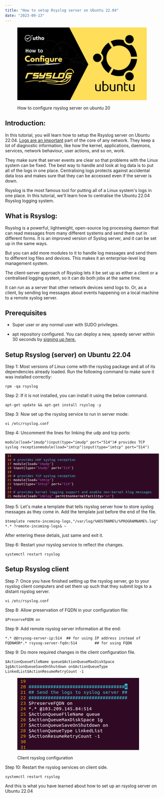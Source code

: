 ```yaml
---
title: "How to setup Rsyslog server on Ubuntu 22.04"
date: "2023-09-13"
---
```


<figure>

![How to configure rsyslog server on ubuntu 20](images/How-to-configure-rsyslog-server-on-debian-1024x576.jpg)

<figcaption>

How to configure rsyslog server on ubuntu 20

</figcaption>

</figure>

## Introduction:

In this tutorial, you will learn how to setup the Rsyslog server on Ubuntu 22.04. [Logs are an important](https://www.plesk.com/blog/featured/linux-logs-explained/) part of the core of any network. They keep a lot of diagnostic information, like how the kernel, applications, daemons, services, network behaviour, user actions, and so on, work.

They make sure that server events are clear so that problems with the Linux system can be fixed. The best way to handle and look at log data is to put all of the logs in one place. Centralising logs protects against accidental data loss and makes sure that they can be accessed even if the server is down.

Rsyslog is the most famous tool for putting all of a Linux system's logs in one place. In this tutorial, we'll learn how to centralise the Ubuntu 22.04 Rsyslog logging system.

## What is Rsyslog:

Rsyslog is a powerful, lightweight, open-source log processing daemon that can read messages from many different systems and send them out in different forms. It is an improved version of Syslog server, and it can be set up in the same ways.

But you can add more modules to it to handle log messages and send them to different log files and devices. This makes it an enterprise-level log management system.

The client-server approach of Rsyslog lets it be set up as either a client or a centralised logging system, so it can do both jobs at the same time.

It can run as a server that other network devices send logs to. Or, as a client, by sending log messages about events happening on a local machine to a remote syslog server.

## Prerequisites

- Super user or any normal user with SUDO privileges.

- apt repository configured. You can deploy a new, speedy server within 30 seconds by [signing up here.](http://console.utho.com)

## Setup Rsyslog (server) on Ubuntu 22.04

Step 1: Most versions of Linux come with the rsyslog package and all of its dependencies already loaded. Run the following command to make sure it was installed correctly:

```
rpm -qa rsyslog
```

Step 2: If it is not installed, you can install it using the below command.

```
apt-get update && apt-get install rsyslog -y
```
Step 3: Now set up the rsyslog service to run in server mode:

```
vi /etc/rsyslog.conf
```
Step 4: Uncomment the lines for linking the udp and tcp ports:

```
module(load="imudp")input(type="imudp" port="514")# provides TCP syslog receptionmodule(load="imtcp")input(type="imtcp" port="514")
```

![This image has an empty alt attribute; its file name is image-1236.png](images/image-1236.png)

Step 5: Let's make a template that tells rsyslog server how to store syslog messages as they come in. Add the template just before the end of the file.

```
$template remote-incoming-logs,"/var/log/%HOSTNAME%/%PROGRAMNAME%.log" *.* ?remote-incoming-logs& ~
```

After entering these detials, just same and exit it.

Step 6: Restart your rsyslog service to reflect the changes.

```
systemctl restart rsyslog
```
## Setup Rsyslog client

Step 7: Once you have finished setting up the rsyslog server, go to your rsyslog client computers and set them up such that they submit logs to a distant rsyslog server.

```
vi /etc/rsyslog.conf
```
Step 8: Allow preservation of FQDN in your configuration file:

```
$PreserveFQDN on
```

Step 9: Add remote rsyslog server information at the end:

```
*.* @@rsysog-server-ip:514  ## for using IP address instead of FQDN#OR*.* rsysog-server-fqdn:514        ## for using FQDN
```

Step 9: Do more required changes in the client configuration file.

```
$ActionQueueFileName queue$ActionQueueMaxDiskSpace 1g$ActionQueueSaveOnShutdown on$ActionQueueType LinkedList$ActionResumeRetryCount -1
```

<figure>

![Client rsyslog configuration](images/image-1237.png)

<figcaption>

Client rsyslog configuration

</figcaption>

</figure>

Step 10: Restart the rsyslog services on client side.

```
systemctl restart rsyslog
```
And this is what you have learned about how to set up an rsyslog server on Ubuntu 22.04
